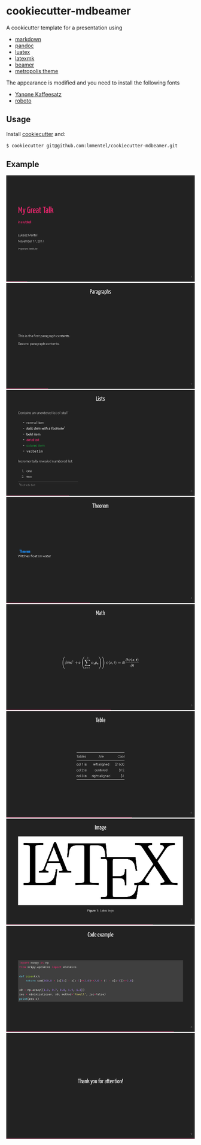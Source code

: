 # cookiecutter-mdbeamer

A cookicutter template for a presentation using 

- [markdown](https://daringfireball.net/projects/markdown/)
- [pandoc](https://pandoc.org/)
- [luatex](http://www.luatex.org/)
- [latexmk](https://www.ctan.org/pkg/latexmk/)
- [beamer](https://en.wikipedia.org/wiki/Beamer_(LaTeX))
- [metropolis theme](https://github.com/matze/mtheme)

The appearance is modified and you need to install the following fonts

- [Yanone Kaffeesatz](http://yanone.de/fonts/kaffeesatz/)
- [roboto](https://www.ctan.org/tex-archive/fonts/roboto)


## Usage

Install [cookiecutter](https://cookiecutter.readthedocs.io/en/latest/installation.html) and:

```bash
$ cookiecutter git@github.com:lmmentel/cookiecutter-mdbeamer.git
```

## Example

![Title](example/example-0.png)
![Paragraphs](example/example-1.png)
![Lists](example/example-4.png)
![Theorem](example/example-5.png)
![Math](example/example-6.png)
![Table](example/example-7.png)
![Image](example/example-8.png)
![Code](example/example-9.png)
![Final](example/example-10.png)